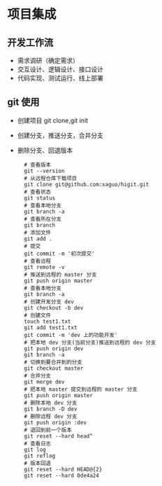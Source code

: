 # 项目集成

## 开发工作流

- 需求调研（确定需求）
- 交互设计、逻辑设计、接口设计
- 代码实现、测试运行、线上部署

## git 使用

- 创建项目 git clone,git init
- 创建分支，推送分支，合并分支
- 删除分支、回退版本

    
    	# 查看版本
    	git --version
    	# 从远程仓库下载项目
		git clone git@github.com:xaguo/higit.git
		# 查看状态
		git status
		# 查看本地分支
		git branch -a
		# 查看所在分支
		git branch
		# 添加文件
		git add .
		# 提交
		git commit -m '初次提交'
		# 查看远程
		git remote -v
		# 推送到远程的 master 分支
		git push origin master
		# 查看本地分支
		git branch -a
		# 创建开发分支 dev
		git checkout -b dev
		# 创建文件
		touch test1.txt
		git add test1.txt
		git commit -m 'dev 上的功能开发'
		# 把本地 dev 分支(当前分支)推送到远程的 dev 分支
		git push origin dev
		git branch -a
		# 切换到要合并到的分支
		git checkout master
		# 合并分支
		git merge dev
		# 把本地 master 提交到远程的 master 分支
		git push origin master
		# 删除本地 dev 分支
		git branch -D dev
		# 删除远程 dev 分支
		git push origin :dev
		# 退回到前一个版本
		git reset --hard head^
		# 查看日志
		git log
		git reflog
		# 版本回退
		git reset --hard HEAD@{2}
		git reset --hard 0de4a24

